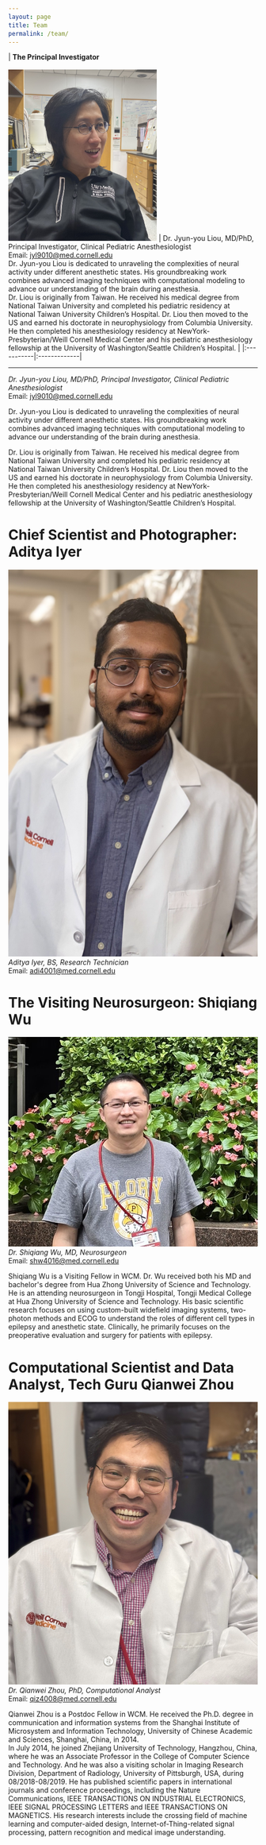 ```yaml
---
layout: page
title: Team
permalink: /team/
---
```


<!-- The Principal Investigator: Jyun-you Liou -->

| **The Principal Investigator**  
 &nbsp;&nbsp;&nbsp;&nbsp;&nbsp;&nbsp;&nbsp;&nbsp;&nbsp;&nbsp;&nbsp;&nbsp;&nbsp;&nbsp;&nbsp;&nbsp;&nbsp;&nbsp;&nbsp;&nbsp; <br>  <img src="jpgs/LJY.jpg" width="300">   | Dr. Jyun-you Liou, MD/PhD, Principal Investigator, Clinical Pediatric Anesthesiologist <br> Email: jyl9010@med.cornell.edu <br> Dr. Jyun-you Liou is dedicated to unraveling the complexities of neural activity under different anesthetic states. His groundbreaking work combines advanced imaging techniques with computational modeling to advance our understanding of the brain during anesthesia. <br> Dr. Liou is originally from Taiwan. He received his medical degree from National Taiwan University and completed his pediatric residency at National Taiwan University Children’s Hospital. Dr. Liou then moved to the US and earned his doctorate in neurophysiology from Columbia University. He then completed his anesthesiology residency at NewYork-Presbyterian/Weill Cornell Medical Center and his pediatric anesthesiology fellowship at the University of Washington/Seattle Children’s Hospital.  |
 |:-----------|:-------------|





------------------
*Dr. Jyun-you Liou, MD/PhD, Principal Investigator, Clinical Pediatric Anesthesiologist*  
Email: jyl9010@med.cornell.edu  

Dr. Jyun-you Liou is dedicated to unraveling the complexities of neural activity under different anesthetic states. His groundbreaking work combines advanced imaging techniques with computational modeling to advance our understanding of the brain during anesthesia.

Dr. Liou is originally from Taiwan. He received his medical degree from National Taiwan University and completed his pediatric residency at National Taiwan University Children’s Hospital. Dr. Liou then moved to the US and earned his doctorate in neurophysiology from Columbia University. He then completed his anesthesiology residency at NewYork-Presbyterian/Weill Cornell Medical Center and his pediatric anesthesiology fellowship at the University of Washington/Seattle Children’s Hospital.  



# Chief Scientist and Photographer: Aditya Iyer

![Jyun-you Liou](jpgs/adi1.jpg) 
*Aditya Iyer, BS, Research Technician*  
Email: adi4001@med.cornell.edu  


# The Visiting Neurosurgeon: Shiqiang Wu

![Jyun-you Liou](jpgs/wsq3.jpg)  
*Dr. Shiqiang Wu, MD, Neurosurgeon*  
Email: shw4016@med.cornell.edu  

Shiqiang Wu is a Visiting Fellow in WCM. Dr. Wu received both his MD and bachelor's degree from Hua Zhong University of Science and Technology. He is an attending neurosurgeon in Tongji Hospital, Tongji Medical College at Hua Zhong University of Science and Technology. His basic scientific research focuses on using custom-built widefield imaging systems, two-photon methods and ECOG to understand the roles of different cell types in epilepsy and anesthetic state. Clinically, he primarily focuses on the preoperative evaluation and surgery for patients with epilepsy.  


# Computational Scientist and Data Analyst, Tech Guru Qianwei Zhou

![Jyun-you Liou](jpgs/qiz1.jpg)
*Dr. Qianwei Zhou, PhD, Computational Analyst*  
Email: qiz4008@med.cornell.edu  

Qianwei Zhou is a Postdoc Fellow in WCM. He received the Ph.D. degree in communication and information systems from the Shanghai Institute of Microsystem and Information Technology, University of Chinese Academic and Sciences, Shanghai, China, in 2014.  
In July 2014, he joined Zhejiang University of Technology, Hangzhou, China, where he was an Associate Professor in the College of Computer Science and Technology. And he was also a visiting scholar in Imaging Research Division, Department of Radiology, University of Pittsburgh, USA, during 08/2018-08/2019. He has published scientific papers in international journals and conference proceedings, including the Nature Communications, IEEE TRANSACTIONS ON INDUSTRIAL ELECTRONICS, IEEE SIGNAL PROCESSING LETTERS and IEEE TRANSACTIONS ON MAGNETICS. His research interests include the crossing field of machine learning and computer-aided design, Internet-of-Thing-related signal processing, pattern recognition and medical image understanding.  



